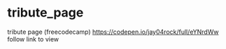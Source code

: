 # tribute_page
tribute page (freecodecamp)
https://codepen.io/jay04rock/full/eYNrdWw   follow link to view 
